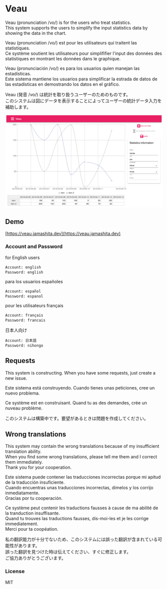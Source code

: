 # Veau

Veau (pronunciation /vo/) is for the users who treat statistics.  
This system supports the users to simplify the input statistics data by showing the data in the chart.

Veau (pronunciation /vo/) est pour les utilisateurs qui traitent las statistiques.  
Ce système soutient les utilisateurs pour simplififier l'input des données des statistiques en montrant les données dans le graphique.

Veau (pronunciación /vo/) es para los usuarios quien manejan las estadísticas.  
Este sistema mantiene los usuarios para simplificar la estrada de datos de las estadísticas en demostrando los datos en el gráfico.

Veau (発音 /vo/) は統計を取り扱うユーザーのためのものです。  
このシステムは図にデータを表示することによってユーザーの統計データ入力を補助します。

![](images/screenshot.png)

## Demo

[https://veau.jamashita.dev](https://veau.jamashita.dev)

### Account and Password

for English users

```
Account: english
Password: english
```

para los usuarios españoles

```
Account: español
Password: espanol
```

pour les utilisateurs français

```
Account: français
Password: francais
```

日本人向け

```
Account: 日本語
Password: nihongo
```

## Requests

This system is constructing. When you have some requests, just create a new issue.

Este sistema está construyendo. Cuando tienes unas peticiones, cree un nuevo problema.

Ce système est en construisant. Quand tu as des demandes, crée un nuveau problème.

このシステムは構築中です。要望があるときは問題を作成してください。

## Wrong translations

This system may contain the wrong translations because of my insufficient translation ability.  
When you find some wrong translations, please tell me them and I correct them immediately.  
Thank you for your cooperation.

Este sistema puede contener las traducciones incorrectas porque mi apitud de la traducción insuficiente.  
Cuando encuentras unas traducciones incorrectas, dimelos y los corrijo inmediatamente.  
Gracias por tu cooperación.

Ce système peut contenir les traductions fausses à cause de ma abilité de la tranduction insuffisante.  
Quand tu trouves las traductions fausses, dis-moi-les et je les corrige immediatement.  
Merci pour ta coopéation.

私の翻訳能力が十分でないため、このシステムには誤った翻訳が含まれている可能性があります。  
誤った翻訳を見つけた時は伝えてください、すぐに修正します。  
ご協力ありがとうございます。

### License

MIT
